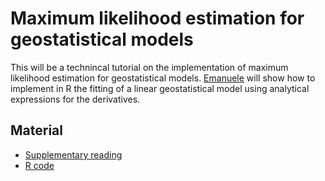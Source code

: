 # Maximum likelihood estimation for geostatistical models

This will be a technincal tutorial on the implementation of maximum likelihood estimation for geostatistical models. [Emanuele](http://www.lancaster.ac.uk/staff/giorgi/) will show how to implement in R the fitting of a linear geostatistical model using analytical expressions for the derivatives.

## Material

* [Supplementary reading](https://github.com/chicas-spatstat-reading-group/events/blob/master/02-mle-for-geostatistics/Material/Zhang-2002-Biometrics.pdf)
* [R code](https://github.com/chicas-spatstat-reading-group/events/blob/master/02-mle-for-geostatistics/Material/Rcode_27April2017.R)
